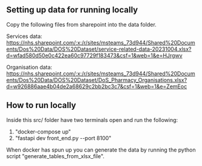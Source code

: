 ## Setting up data for running locally

Copy the following files from sharepoint into the data folder.

Services data: https://nhs.sharepoint.com/:x:/r/sites/msteams_73d944/Shared%20Documents/Dos%20Data/DOS%20Dataset/service-related-data-20231004.xlsx?d=wfad580d50e0c422ea60c97729f183473&csf=1&web=1&e=HJrgwv

Organisation data: https://nhs.sharepoint.com/:x:/r/sites/msteams_73d944/Shared%20Documents/Dos%20Data/DOS%20Dataset/DoS_Pharmacy_Organisations.xlsx?d=w926886aae4b04de2a68629c2bb2bc3c7&csf=1&web=1&e=ZemEoc


## How to run locally

Inside this src/ folder have two terminals open and run the following:
1. "docker-compose up"
2. "fastapi dev front_end.py --port 8100"

When docker has spun up you can generate the data by running the python script "generate_tables_from_xlsx_file".
